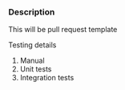 ### Description
This will be pull request template

Testing details
1. Manual
2. Unit tests
3. Integration tests
